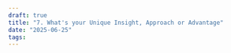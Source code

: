 ```yaml
---
draft: true
title: "7. What's your Unique Insight, Approach or Advantage"
date: "2025-06-25"
tags: 
---
```

